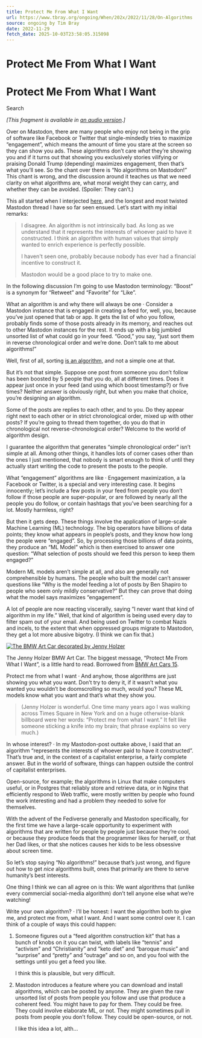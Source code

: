 ```yaml
---
title: Protect Me From What I Want
url: https://www.tbray.org/ongoing/When/202x/2022/11/28/On-Algorithms
source: ongoing by Tim Bray
date: 2022-11-29
fetch_date: 2025-10-03T23:58:05.315098
---
```


# Protect Me From What I Want

# Protect Me From What I Want

Search

*[This fragment is available in [an audio version](On-Algorithms.mp3).]*

Over on Mastodon, there are many people who enjoy not being in the grip of software like Facebook or Twitter that
single-mindedly tries to maximize “engagement”, which means the amount of time you stare at the screen so they can show you
ads. These algorithms don’t care *what* they’re showing you and if it turns out that showing you exclusively stories
vilifying or praising Donald Trump (depending) maximizes engagement, then that’s what you’ll see. So the chant over there is
“No algorithms on Mastodon!” This chant is wrong, and the discussion around it teaches us that we need clarity on what
algorithms are, what moral weight they can carry, and whether they can be avoided. (Spoiler: They can’t.)

This all started when I interjected
[here](https://mastodon.cloud/%40timbray/109419423801575664), and the longest and most twisted Mastodon thread I have
so far seen ensued. Let’s start with my initial remarks:

> I disagree. An algorithm is not intrinsically bad. As long as we understand that it represents the interests of
> whoever paid to have it constructed. I think an algorithm with human values that simply wanted to enrich experience is perfectly
> possible.
>
> I haven't seen one, probably because nobody has ever had a financial incentive to construct it.
>
> Mastodon would be a good place to try to make one.

In the following discussion I’m going to use Mastodon terminology: “Boost” is a synonym for “Retweet” and “Favorite” for
“Like”.

What an algorithm is and why there will always be one ·
Consider a Mastodon instance that is engaged in creating a feed for, well, you, because you’ve just opened that tab or app.
It gets the list of who you follow, probably finds some of those posts already in its memory, and reaches out to other Mastodon
instances for the rest. It ends up with a big jumbled unsorted list of what could go in your feed. “Good,” you say, “just sort them
in reverse chronological order and we’re done. Don’t talk to me about algorithms!”

Well, first of all, sorting
[is an algorithm](https://en.wikipedia.org/wiki/Sorting_algorithm), and not a simple one at that.

But it’s not
that simple. Suppose one post from someone you don’t follow has been boosted by 5 people that you do, all at different
times. Does it appear just once in your feed (and using which boost timestamp?) or five times? Neither answer is obviously
right, but when you make that choice, you’re designing an algorithm.

Some of the posts are replies to each other, and to you. Do they appear right next to each other or in strict
chronological order, mixed up with other posts? If you’re going to thread them together, do you do that in chronological not
reverse-chronological order? Welcome to the world of algorithm design.

I guarantee the algorithm that generates “simple chronological order” isn’t simple at all. Among other things, it
handles lots of corner cases other than the ones I just mentioned, that nobody is smart enough to think of until they actually
start writing the code to present the posts to the people.

What “engagement” algorithms are like ·
Engagement maximization, a la Facebook or Twitter, is a special and very interesting case. It begins innocently; let’s
include a few posts in your feed from people you don’t follow if those people are super-popular, or are followed by nearly all
the people you do follow, or contain hashtags that you’ve been searching for a lot. Mostly harmless, right?

But then it gets deep. These things involve the application of large-scale Machine Learning (ML) technology. The big
operators have billions of data points; they know what appears in people’s posts, and they know how long the people were
“engaged”. So, by processing those billions of data points, they produce an “ML Model” which is then exercised to answer one
question: “What selection of posts should we feed this person to keep them engaged?”

Modern ML models aren’t simple at all, and also are generally not comprehensible by humans. The people who built the model
can’t answer questions like “Why is the model feeding a lot of posts by Ben Shapiro to people who seem only mildly
conservative?” But they can prove that doing what the model says maximizes “engagement”.

A lot of people are now reacting viscerally, saying “I never want that kind of algorithm in my life.” Well, that kind of
algorithm is being used every day to filter spam out of your email. And being used on Twitter to combat Nazis and incels, to the
extent that when oppressed groups migrate to Mastodon, they get a lot more abusive bigotry. (I think we can fix that.)

[![The BMW Art Car decorated by Jenny Holzer](jenny-holzer-art-car.png "The BMW Art Car decorated by Jenny Holzer")](-big/jenny-holzer-art-car.jpg.html)

The Jenny Holzer BMW Art Car. The biggest message, “Protect Me From What I Want”, is a little hard to
read.
Borrowed from
[BMW Art Cars 15](https://www.bmwartcarcollection.com/15-jenny-holzer-bmw-art-car/).

Protect me from what I want ·
And anyhow, those algorithms are just showing you what you want. Don’t try to deny it, if it wasn’t what you wanted you
wouldn’t be doomscrolling so much, would you? These ML models know what you want and that’s what they show you.

> (Jenny Holzer is wonderful. One time many years ago I was walking across Times Square in New York and on a huge
> otherwise-blank billboard were her words: “Protect me from what I want.” It felt like someone sticking a knife into my brain;
> that phrase explains so very much.)

In whose interest? ·
In my Mastodon-post outtake above, I said that an algorithm “represents the interests of whoever paid to have it
constructed”. That’s true and, in the context of a capitalist enterprise, a fairly complete answer. But in the world of
software, things can happen outside the control of capitalist enterprises.

Open-source, for example; the algorithms in Linux
that make computers useful, or in Postgres that reliably store and retrieve data, or in Nginx that efficiently respond to Web
traffic, were
mostly written by people who found the work interesting and had a problem they needed to solve for themselves.

With the advent of the Fediverse generally and Mastodon specifically, for the first time we have a large-scale opportunity to
experiment with algorithms that are written for people by people just because they’re cool, or because they produce feeds that
the programmer likes for herself, or that her Dad likes, or that she notices causes her kids to be less obsessive about screen
time.

So let’s stop saying “No algorithms!” because that’s just wrong, and figure out how to get *nice* algorithms built,
ones that primarily are there to serve humanity’s best interests.

One thing I think we can all agree on is this: We want algorithms that (unlike every commercial social-media algorithm)
don’t tell anyone else what we’re watching!

Write your own algorithm? ·
I’ll be honest: I want the algorithm both to give me, and protect me from, what I want. And I want some control over it. I
can think of a couple of ways this could happen:

1. Someone figures out a “feed algorithm construction kit” that has a bunch of knobs on it you can twist, with labels like
   “tennis” and “activism” and “Christianity” and “keto diet” and “baroque music” and “surprise” and “pretty” and “outrage” and
   so on, and you fool with the settings until you get a feed you like.

   I think this is plausible, but very difficult.
2. Mastodon introduces a feature where you can download and install algorithms, which can be posted by anyone. They are
   given the raw unsorted list of posts from people you follow and use that produce a coherent feed. You might have to pay for
   them. They could be free. They could involve elaborate ML, or not. They might sometimes pull in posts from people you don’t
   follow. They could be open-source, or not.

   I like this idea a lot, alth...